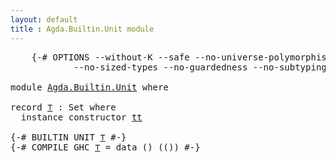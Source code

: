 ```yaml
---
layout: default
title : Agda.Builtin.Unit module
---
```


<pre class="Agda">
    <a id="1" class="Symbol">{-#</a> <a id="5" class="Keyword">OPTIONS</a> <a id="13" class="Pragma">--without-K</a> <a id="25" class="Pragma">--safe</a> <a id="32" class="Pragma">--no-universe-polymorphism</a>
            <a id="71" class="Pragma">--no-sized-types</a> <a id="88" class="Pragma">--no-guardedness</a> <a id="105" class="Pragma">--no-subtyping</a> <a id="120" class="Symbol">#-}</a>

<a id="125" class="Keyword">module</a> <a id="132" href="Agda.Builtin.Unit.html" class="Module">Agda.Builtin.Unit</a> <a id="150" class="Keyword">where</a>

<a id="157" class="Keyword">record</a> <a id="⊤"></a><a id="164" href="Agda.Builtin.Unit.html#164" class="Record">⊤</a> <a id="166" class="Symbol">:</a> <a id="168" class="PrimitiveType">Set</a> <a id="172" class="Keyword">where</a>
  <a id="180" class="Keyword">instance</a> <a id="189" class="Keyword">constructor</a> <a id="tt"></a><a id="201" href="Agda.Builtin.Unit.html#201" class="InductiveConstructor">tt</a>

<a id="205" class="Symbol">{-#</a> <a id="209" class="Keyword">BUILTIN</a> <a id="217" class="Keyword">UNIT</a> <a id="222" href="Agda.Builtin.Unit.html#164" class="Record">⊤</a> <a id="224" class="Symbol">#-}</a>
<a id="228" class="Symbol">{-#</a> <a id="232" class="Keyword">COMPILE</a> <a id="240" class="Keyword">GHC</a> <a id="244" href="Agda.Builtin.Unit.html#164" class="Record">⊤</a> <a id="246" class="Pragma">=</a> <a id="248" class="Pragma">data</a> <a id="253" class="Pragma">()</a> <a id="256" class="Pragma">(())</a> <a id="261" class="Symbol">#-}</a>
</pre>
